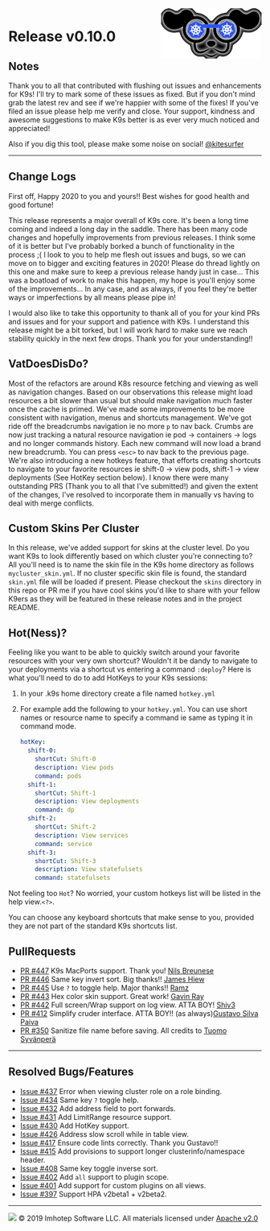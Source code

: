 <img src="https://raw.githubusercontent.com/derailed/k9s/master/assets/k9s_small.png" align="right" width="200" height="auto"/>

# Release v0.10.0

## Notes

Thank you to all that contributed with flushing out issues and enhancements for K9s! I'll try to mark some of these issues as fixed. But if you don't mind grab the latest rev and see if we're happier with some of the fixes! If you've filed an issue please help me verify and close. Your support, kindness and awesome suggestions to make K9s better is as ever very much noticed and appreciated!

Also if you dig this tool, please make some noise on social! [@kitesurfer](https://twitter.com/kitesurfer)

---

## Change Logs

First off, Happy 2020 to you and yours!! Best wishes for good health and good fortune!

This release represents a major overall of K9s core. It's been a long time coming and indeed a long day in the saddle. There has been many code changes and hopefully improvements from previous releases. I think some of it is better but I've probably borked a bunch of functionality in the process ;( I look to you to help me flesh out issues and bugs, so we can move on to bigger and exciting features in 2020! Please do thread lightly on this one and make sure to keep a previous release handy just in case... This was a boatload of work to make this happen, my hope is you'll enjoy some of the improvements... In any case, and as always, if you feel they're better ways or imperfections by all means please pipe in!

I would also like to take this opportunity to thank all of you for your kind PRs and issues and for your support and patience with K9s. I understand this release might be a bit torked, but I will work hard to make sure we reach stability quickly in the next few drops. Thank you for your understanding!!

## VatDoesDisDo?

Most of the refactors are around K8s resource fetching and viewing as well as navigation changes. Based on our observations this release might load resources a bit slower than usual but should make navigation much faster once the cache is primed. We've made some improvements to be more consistent with navigation, menus and shortcuts management. We've got ride off the breadcrumbs navigation ie no more `p` to nav back. Crumbs are now just tracking a natural resource navigation ie pod -> containers -> logs and no longer commands history. Each new command will now load a brand new breadcrumb. You can press `<esc>` to nav back to the previous page. We're also introducing a new hotkeys feature, that efforts creating shortcuts to navigate to your favorite resources ie shift-0 -> view pods, shift-1 -> view deployments (See HotKey section below). I know there were many outstanding PRS (Thank you to all that I've submitted!) and given the extent of the changes, I've resolved to incorporate them in manually vs having to deal with merge conflicts.

## Custom Skins Per Cluster

In this release, we've added support for skins at the cluster level. Do you want K9s to look differently based on which cluster you're connecting to? All you'll need is to name the skin file in the K9s home directory as follows `mycluster_skin.yml`. If no cluster specific skin file is found, the standard `skin.yml` file will be loaded if present. Please checkout the `skins` directory in this repo or PR me if you have cool skins you'd like to share with your fellow K9ers as they will be featured in these release notes and in the project README.

## Hot(Ness)?

Feeling like you want to be able to quickly switch around your favorite resources with your very own shortcut? Wouldn't it be dandy to navigate to your deployments via a shortcut vs entering a command `:deploy`? Here is what you'll need to do to add HotKeys to your K9s sessions:

1. In your .k9s home directory create a file named `hotkey.yml`
2. For example add the following to your `hotkey.yml`. You can use short names or resource name to specify a command ie same as typing it in command mode.

      ```yaml
      hotKey:
        shift-0:
          shortCut: Shift-0
          description: View pods
          command: pods
        shift-1:
          shortCut: Shift-1
          description: View deployments
          command: dp
        shift-2:
          shortCut: Shift-2
          description: View services
          command: service
        shift-3:
          shortCut: Shift-3
          description: View statefulsets
          command: statefulsets
      ```

 Not feeling too `Hot`? No worried, your custom hotkeys list will be listed in the help view.`<?>`.

 You can choose any keyboard shortcuts that make sense to you, provided they are not part of the standard K9s shortcuts list.

## PullRequests

* [PR #447](https://github.com/CirrusByte42/ca9s/pull/447) K9s MacPorts support. Thank you! [Nils Breunese](https://github.com/breun)
* [PR #446](https://github.com/CirrusByte42/ca9s/pull/446) Same key invert sort. Big thanks!! [James Hiew](https://github.com/jameshiew)
* [PR #445](https://github.com/CirrusByte42/ca9s/pull/445) Use `?` to toggle help. Major thanks!! [Ramz](https://github.com/ageekymonk)
* [PR #443](https://github.com/CirrusByte42/ca9s/pull/443) Hex color skin support. Great work! [Gavin Ray](https://github.com/gavinray97)
* [PR #442](https://github.com/CirrusByte42/ca9s/pull/442) Full screen/Wrap support on log view. ATTA BOY! [Shiv3](https://github.com/shiv3)
* [PR #412](https://github.com/CirrusByte42/ca9s/pull/412) Simplify cruder interface. ATTA BOY!! (as always)[Gustavo Silva Paiva](https://github.com/paivagustavo)
* [PR #350](https://github.com/CirrusByte42/ca9s/pull/350) Sanitize file name before saving. All credits to [Tuomo Syvänperä](https://github.com/syvanpera)

---

## Resolved Bugs/Features

* [Issue #437](https://github.com/CirrusByte42/ca9s/issues/437) Error when viewing cluster role on a role binding.
* [Issue #434](https://github.com/CirrusByte42/ca9s/issues/434) Same key `?` toggle help.
* [Issue #432](https://github.com/CirrusByte42/ca9s/issues/432) Add address field to port forwards.
* [Issue #431](https://github.com/CirrusByte42/ca9s/issues/431) Add LimitRange resource support.
* [Issue #430](https://github.com/CirrusByte42/ca9s/issues/430) Add HotKey support.
* [Issue #426](https://github.com/CirrusByte42/ca9s/issues/426) Address slow scroll while in table view.
* [Issue #417](https://github.com/CirrusByte42/ca9s/issues/417) Ensure code lints correctly. Thank you Gustavo!!
* [Issue #415](https://github.com/CirrusByte42/ca9s/issues/415) Add provisions to support longer clusterinfo/namespace header.
* [Issue #408](https://github.com/CirrusByte42/ca9s/issues/408) Same key toggle inverse sort.
* [Issue #402](https://github.com/CirrusByte42/ca9s/issues/402) Add `all` support to plugin scope.
* [Issue #401](https://github.com/CirrusByte42/ca9s/issues/401) Add support for custom plugins on all views.
* [Issue #397](https://github.com/CirrusByte42/ca9s/issues/397) Support HPA v2beta1 + v2beta2.

---

<img src="https://raw.githubusercontent.com/derailed/k9s/master/assets/imhotep_logo.png" width="32" height="auto"/> © 2019 Imhotep Software LLC. All materials licensed under [Apache v2.0](http://www.apache.org/licenses/LICENSE-2.0)
